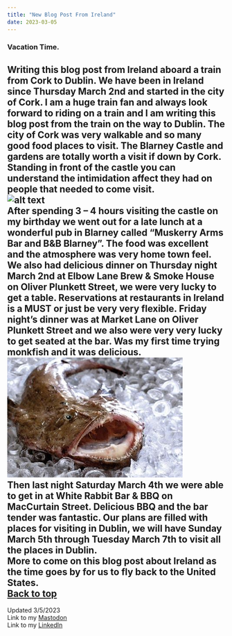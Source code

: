 ```yaml
---
title: "New Blog Post From Ireland"
date: 2023-03-05
---
```

### Vacation Time. 
 
Writing this blog post from Ireland aboard a train from Cork to Dublin. We have been in Ireland since Thursday March 2nd and started in the city of Cork. I am a huge train fan and always look forward to riding on a train and I am writing this blog post from the train on the way to Dublin. The city of Cork was very walkable and so many good food places to visit. The Blarney Castle and gardens are totally worth a visit if down by Cork. Standing in front of the castle you can understand the intimidation affect they had on people that needed to come visit.\
![alt text](https://github.com/Nathan1824/Blog-Post-Dev/blob/main/_pictures/BlarneyCastle.jpeg?raw=true)\
After spending 3 – 4 hours visiting the castle on my birthday we went out for a late lunch at a wonderful pub in Blarney called “Muskerry Arms Bar and B&B Blarney”. The food was excellent and the atmosphere was very home town feel. We also had delicious dinner on Thursday night March 2nd at Elbow Lane Brew & Smoke House on Oliver Plunkett Street, we were very lucky to get a table. Reservations at restaurants in Ireland is a MUST or just be very very flexible. Friday night’s dinner was at Market Lane on Oliver Plunkett Street and we also were very very lucky to get seated at the bar. Was my first time trying monkfish and it was delicious.\
![alt text](https://github.com/Nathan1824/Blog-Post-Dev/blob/main/_pictures/Monkfish.jpeg?raw=true)\
Then last night Saturday March 4th we were able to get in at White Rabbit Bar & BBQ on MacCurtain Street. Delicious BBQ and the bar tender was fantastic. 
Our plans are filled with places for visiting in Dublin, we will have Sunday March 5th through Tuesday March 7th to visit all the places in Dublin.\
More to come on this blog post about Ireland as the time goes by for us to fly back to the United States.\
<a href="#top">Back to top</a>
---
Updated 3/5/2023\
Link to my <a rel="me" href="https://tech.lgbt/@NathanHamblin_MI6">Mastodon</a>\
Link to my <a rel="me" href="https://www.linkedin.com/in/nathan-hamblin">LinkedIn</a>